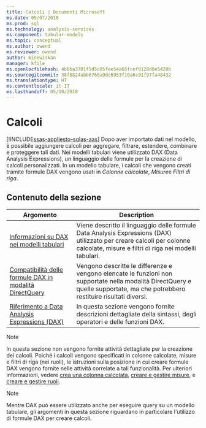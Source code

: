 ```yaml
---
title: Calcoli | Documenti Microsoft
ms.date: 05/07/2018
ms.prod: sql
ms.technology: analysis-services
ms.component: tabular-models
ms.topic: conceptual
ms.author: owend
ms.reviewer: owend
author: minewiskan
manager: kfile
ms.openlocfilehash: 4b0ba3701f5d5c85fee54a65fcef9128d0e5420b
ms.sourcegitcommit: 38f8824abb6760a9dc6953f10a6c91f97fa48432
ms.translationtype: HT
ms.contentlocale: it-IT
ms.lasthandoff: 05/10/2018
---
```

# <a name="calculations"></a>Calcoli 
[!INCLUDE[ssas-appliesto-sqlas-aas](../../includes/ssas-appliesto-sqlas-aas.md)]
  Dopo aver importato dati nel modello, è possibile aggiungere calcoli per aggregare, filtrare, estendere, combinare e proteggere tali dati. Nei modelli tabulari viene utilizzato DAX (Data Analysis Expressions), un linguaggio delle formule per la creazione di calcoli personalizzati. In un modello tabulare, i calcoli che vengono creati tramite formule DAX vengono usati in *Colonne calcolate*, *Misure*e *Filtri di riga*.  
  
## <a name="in-this-section"></a>Contenuto della sezione  
  
|Argomento|Description|  
|-----------|-----------------|  
|[Informazioni su DAX nei modelli tabulari](../../analysis-services/tabular-models/understanding-dax-in-tabular-models-ssas-tabular.md)|Viene descritto il linguaggio delle formule Data Analysis Expressions (DAX) utilizzato per creare calcoli per colonne calcolate, misure e filtri di riga nei modelli tabulari.|  
|[Compatibilità delle formule DAX in modalità DirectQuery](http://msdn.microsoft.com/en-us/981b6a68-434d-4db6-964e-d92f8eb3ee3e)|Vengono descritte le differenze e vengono elencate le funzioni non supportate nella modalità DirectQuery e quelle supportate, ma che potrebbero restituire risultati diversi.|  
|[Riferimento a Data Analysis Expressions (DAX)](http://msdn.microsoft.com/en-us/70a82136-0926-4a91-bcb3-e18e82593b0d)|In questa sezione vengono fornite descrizioni dettagliate della sintassi, degli operatori e delle funzioni DAX.|  
  
> [!NOTE]  
>  In questa sezione non vengono fornite attività dettagliate per la creazione dei calcoli. Poiché i calcoli vengono specificati in colonne calcolate, misure e filtri di riga (nei ruoli), le istruzioni sulla posizione in cui creare formule DAX vengono fornite nelle attività correlate a tali funzionalità. Per ulteriori informazioni, vedere [crea una colonna calcolata](../../analysis-services/tabular-models/ssas-calculated-columns-create-a-calculated-column.md), [creare e gestire misure](../../analysis-services/tabular-models/create-and-manage-measures-ssas-tabular.md), e [creare e gestire ruoli](../../analysis-services/tabular-models/create-and-manage-roles-ssas-tabular.md).  
  
> [!NOTE]  
>  Mentre DAX può essere utilizzato anche per eseguire query su un modello tabulare, gli argomenti in questa sezione riguardano in particolare l'utilizzo di formule DAX per creare calcoli.  
  
  
